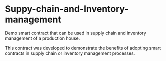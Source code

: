 # Suppy-chain-and-Inventory-management
Demo smart contract that can be used in supply chain and inventory management of a production house.

This contract was developed to demonstrate the benefits of adopting smart contracts in supply chain or inventory management processes.
